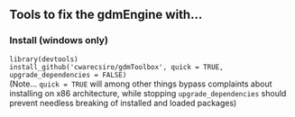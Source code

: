 ## Tools to fix the gdmEngine with...

### Install  (windows only)
`library(devtools)`  
`install_github('cwarecsiro/gdmToolbox', quick = TRUE, upgrade_dependencies = FALSE)`  
(Note... `quick = TRUE` will among other things bypass complaints about installing on x86 architecture,
while stopping `upgrade_dependencies` should prevent needless breaking of installed and loaded packages)